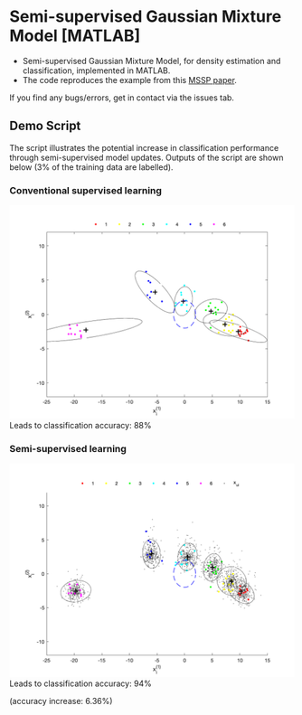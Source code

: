 # Semi-supervised Gaussian Mixture Model [MATLAB]

* Semi-supervised Gaussian Mixture Model, for density estimation and classification, implemented in MATLAB.
* The code reproduces the example from this [MSSP paper](link).

If you find any bugs/errors, get in contact via the issues tab.

## Demo Script
The script illustrates the potential increase in classification performance through semi-supervised model updates. Outputs of the script are shown below (3% of the training data are labelled).

### Conventional supervised learning

![](images/supervised.png?raw=true)
Leads to classification accuracy: 88%

### Semi-supervised learning

![](images/semisupervised.png?raw=true)
Leads to classification accuracy: 94%

(accuracy increase: 6.36%)
